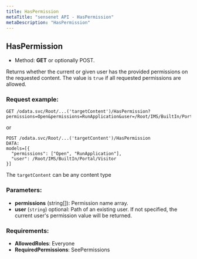 ```yaml
---
title: HasPermission
metaTitle: "sensenet API - HasPermission"
metaDescription: "HasPermission"
---
```


## HasPermission
- Method: **GET** or optionally POST.

Returns whether the current or given user has the provided permissions on the requested content.
 The value is `true` if all requested permissions are allowed.

### Request example:

```
GET /odata.svc/Root/...('targetContent')/HasPermission?permissions=Open&permissions=RunApplication&user=/Root/IMS/BuiltIn/Portal/Visitor
```
or
```
POST /odata.svc/Root/...('targetContent')/HasPermission
DATA:
models=[{
  "permissions": ["Open", "RunApplication"], 
  "user": /Root/IMS/BuiltIn/Portal/Visitor
}]
```
The `targetContent` can be any content type
### Parameters:
- **permissions** (string[]): Permission name array.
- **user** (`string`) optional: Path of an existing user. If not specified,
 the current user's permission value will be returned.

### Requirements:
- **AllowedRoles**: Everyone
- **RequiredPermissions**: SeePermissions

